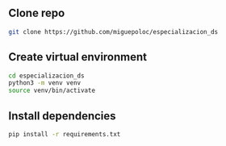 ## Clone repo

```bash
git clone https://github.com/miguepoloc/especializacion_ds
```

## Create virtual environment

```bash
cd especializacion_ds
python3 -m venv venv
source venv/bin/activate
```

## Install dependencies

```bash
pip install -r requirements.txt
```
